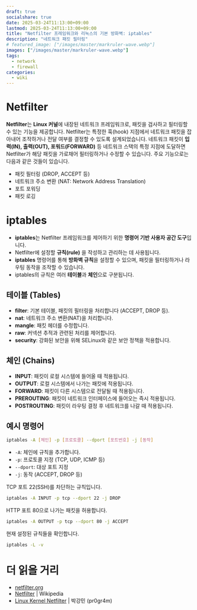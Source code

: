 ```yaml
---
draft: true
socialshare: true
date: 2025-03-24T11:13:00+09:00
lastmod: 2025-03-24T11:13:00+09:00
title: "Netfilter 프레임워크와 리눅스의 기본 방화벽: iptables"
description: "네트워크 패킷 필터링"
# featured_image: ["/images/master/markruler-wave.webp"]
images: ["/images/master/markruler-wave.webp"]
tags:
  - network
  - firewall
categories:
  - wiki
---
```


# Netfilter

**Netfilter**는 **Linux 커널**에 내장된 네트워크 프레임워크로, 패킷을 검사하고 필터링할 수 있는 기능을 제공합니다.
Netfilter는 특정한 훅(hook) 지점에서 네트워크 패킷을 잡아내어 조작하거나 전달 여부를 결정할 수 있도록 설계되었습니다.
네트워크 패킷이 **입력(IN), 출력(OUT), 포워드(FORWARD)** 등 네트워크 스택의 특정 지점에 도달하면 Netfilter가 해당 패킷을 가로채어 필터링하거나 수정할 수 있습니다.
주요 기능으로는 다음과 같은 것들이 있습니다.

- 패킷 필터링 (DROP, ACCEPT 등)
- 네트워크 주소 변환 (NAT: Network Address Translation)
- 포트 포워딩
- 패킷 로깅

# iptables

- **iptables**는 Netfilter 프레임워크를 제어하기 위한 **명령어 기반 사용자 공간 도구**입니다.
- Netfilter에 설정할 **규칙(rule)** 을 작성하고 관리하는 데 사용됩니다.
- **iptables** 명령어를 통해 **방화벽 규칙**을 설정할 수 있으며, 패킷을 필터링하거나 라우팅 동작을 조작할 수 있습니다.
- iptables의 규칙은 여러 **테이블**과 **체인**으로 구분됩니다.

## 테이블 (Tables)

- **filter**: 기본 테이블, 패킷의 필터링을 처리합니다 (ACCEPT, DROP 등).
- **nat**: 네트워크 주소 변환(NAT)을 처리합니다.
- **mangle**: 패킷 헤더를 수정합니다.
- **raw**: 커넥션 추적과 관련된 처리를 제어합니다.
- **security**: 강화된 보안을 위해 SELinux와 같은 보안 정책을 적용합니다.

## 체인 (Chains)

- **INPUT**: 패킷이 로컬 시스템에 들어올 때 적용됩니다.
- **OUTPUT**: 로컬 시스템에서 나가는 패킷에 적용됩니다.
- **FORWARD**: 패킷이 다른 시스템으로 전달될 때 적용됩니다.
- **PREROUTING**: 패킷이 네트워크 인터페이스에 들어오는 즉시 적용됩니다.
- **POSTROUTING**: 패킷이 라우팅 결정 후 네트워크를 나갈 때 적용됩니다.

## 예시 명령어

```sh
iptables -A [체인] -p [프로토콜] --dport [포트번호] -j [동작]
```

- `-A`: 체인에 규칙을 추가합니다.
- `-p`: 프로토콜 지정 (TCP, UDP, ICMP 등)
- `--dport`: 대상 포트 지정
- `-j`: 동작 (ACCEPT, DROP 등)

TCP 포트 22(SSH)를 차단하는 규칙입니다.

```sh
iptables -A INPUT -p tcp --dport 22 -j DROP
```

HTTP 포트 80으로 나가는 패킷을 허용합니다.

```sh
iptables -A OUTPUT -p tcp --dport 80 -j ACCEPT
```

현재 설정된 규칙들을 확인합니다.

```sh
iptables -L -v
```

# 더 읽을 거리

- [netfilter.org](https://www.netfilter.org/)
- [Netfilter](https://en.wikipedia.org/wiki/Netfilter) | Wikipedia
- [Linux Kernel Netfilter](https://pr0gr4m.github.io/linux/kernel/netfilter/) | 박강민 (pr0gr4m)
